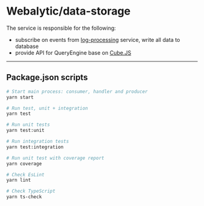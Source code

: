 # Webalytic/data-storage

The service is responsible for the following:

-  subscribe on events from [log-processing](../log-processing/README.md) service, write all data to database
- provide API for QueryEngine base on [Cube.JS](https://cube.dev)

---
## Package.json scripts

```bash
# Start main process: consumer, handler and producer 
yarn start

# Run test, unit + integration
yarn test

# Run unit tests
yarn test:unit

# Run integration tests
yarn test:integration

# Run unit test with coverage report 
yarn coverage

# Check EsLint
yarn lint

# Check TypeScript
yarn ts-check
```